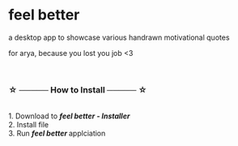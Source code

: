 # feel better 

a desktop app to showcase various handrawn motivational quotes 

for arya, because you lost you job <3

<br>


### ☆ ───── How to Install ───── ☆

<br>
1. Download to <b><i> feel better - Installer </i></b> <br>
2. Install file<br>
3. Run <b><i> feel better </i></b> applciation
<br>
 

 
